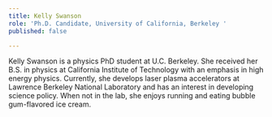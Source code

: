 ```yaml
---
title: Kelly Swanson
role: 'Ph.D. Candidate, University of California, Berkeley '
published: false

---
```

Kelly Swanson is a physics PhD student at U.C. Berkeley. She received her B.S. in physics at California Institute of Technology with an emphasis in high energy physics. Currently, she develops laser plasma accelerators at Lawrence Berkeley National Laboratory and has an interest in developing science policy. When not in the lab, she enjoys running and eating bubble gum-flavored ice cream.